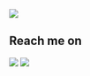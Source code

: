<!-- ## Stats
 <div align="center">
  <img height="180em" src="https://github-readme-stats-eight-theta.vercel.app/api?username=rafidzia&show_icons=true&theme=algolia&include_all_commits=true&count_private=true"/>
  
</div>
-->

<img src="https://github-readme-stats-eight-theta.vercel.app/api/top-langs/?username=rafidzia&layout=compact&langs_count=10&theme=tokyonight"/>

## Reach me on
<a href = "mailto:faridabdul1406@gmail.com"><img src="https://img.shields.io/badge/gmail-%23EA4335.svg?&style=for-the-badge&logo=gmail&logoColor=white" /></a>
<a href = "https://www.linkedin.com/in/farid-abdul-aziz/"><img src="https://img.shields.io/badge/linkedin-%230A66C2.svg?&style=for-the-badge&logo=linkedin&logoColor=white" /></a>
